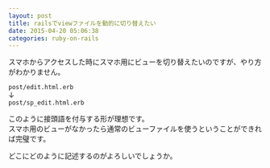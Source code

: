 ```yaml
---
layout: post
title: railsでviewファイルを動的に切り替えたい
date: 2015-04-20 05:06:38
categories: ruby-on-rails
---
```

<p>スマホからアクセスした時にスマホ用にビューを切り替えたいのですが、やり方がわかりません。</p>

<p><code>post/edit.html.erb</code><br>
↓<br>
<code>post/sp_edit.html.erb</code></p>

<p>このように接頭語を付与する形が理想です。<br>
スマホ用のビューがなかったら通常のビューファイルを使うということができれば完璧です。</p>

<p>どこにどのように記述するのがよろしいでしょうか。</p>
